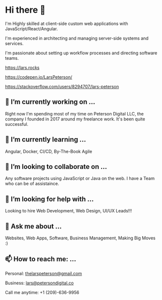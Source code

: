 # Hi there 👋

I'm Highly skilled at client-side custom web applications with JavaScript/React/Angular.

I'm experienced in architecting and managing server-side systems and services.

I'm passionate about setting up workflow processes and directing software teams.

https://lars.rocks

https://codepen.io/LarsPeterson/ 

https://stackoverflow.com/users/8294707/lars-peterson

## 🔭  I’m currently working on ...

Right now I'm spending most of my time on Peterson Digital LLC, the company I founded in 2017 around my freelance work. It's been quite successful.

## 🌱  I’m currently learning ...

Angular, Docker, CI/CD, By-The-Book Agile

## 👯  I’m looking to collaborate on ...

Any software projects using JavaScript or Java on the web. I have a Team who can be of assistaince.

## 🤔  I’m looking for help with ...

Looking to hire Web Development, Web Design, UI/UX Leads!!!

## 💬  Ask me about ...

Websites, Web Apps, Software, Business Management, Making Big Moves :)

## 📫  How to reach me: ...

Personal:
thelarspeterson@gmail.com

Business:
lars@petersondigital.co

Call me anytime:
+1 (209)-636-9956

